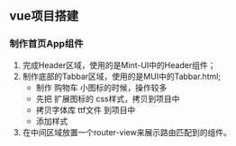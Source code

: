 ## vue项目搭建
### 制作首页App组件
1. 完成Header区域，使用的是Mint-UI中的Header组件；
2. 制作底部的Tabbar区域，使用的是MUI中的Tabbar.html;
    + 制作 购物车 小图标的时候，操作较多
    + 先把 扩展图标的 css样式，拷贝到项目中
    + 拷贝字体库 ttf文件 到项目中
    + 添加样式
3. 在中间区域放置一个router-view来展示路由匹配到的组件。